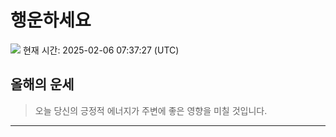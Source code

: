 
# 행운하세요
<img src="https://loremflickr.com/320/240" />
현재 시간: 2025-02-06 07:37:27 (UTC)

## 올해의 운세
> 오늘 당신의 긍정적 에너지가 주변에 좋은 영향을 미칠 것입니다.



---

